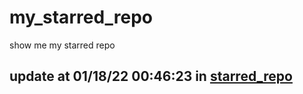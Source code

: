 # my_starred_repo
show me my starred repo

update at 01/18/22 00:46:23 in [starred_repo](./index.html)
---


